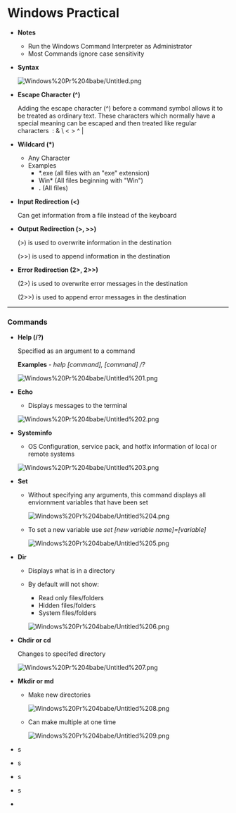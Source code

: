 # Windows Practical

- **Notes**
    - Run the Windows Command Interpreter as Administrator
    - Most Commands ignore case sensitivity
- **Syntax**
    
    ![Windows%20Pr%204babe/Untitled.png](Windows%20Pr%204babe/Untitled.png)
    
- **Escape Character (^)**
    
    Adding the escape character (^) before a command symbol allows it to be treated as ordinary text. These characters which normally have a special meaning can be escaped and then treated like regular characters  : & \ < > ^ |
    
- **Wildcard (*)**
    - Any Character
    - Examples
        - *.exe (all files with an "exe" extension)
        - Win* (All files beginning with "Win")
        - **.** (All files)
- **Input Redirection (<)**
    
    Can get information from a file instead of the keyboard
    
- **Output Redirection (>, >>)**
    
    (>) is used to overwrite information in the destination
    
    (>>) is used to append information in the destination 
    
- **Error Redirection (2>, 2>>)**
    
    (2>)  is used to overwrite error messages in the destination
    
    (2>>)  is used to append error messages in the destination
    

---

### Commands

- **Help (/?)**
    
    Specified as an argument to a command
    
    **Examples** - *help [command], [command] /?*
    
    ![Windows%20Pr%204babe/Untitled%201.png](Windows%20Pr%204babe/Untitled%201.png)
    
- **Echo**
    - Displays messages to the terminal
    
    ![Windows%20Pr%204babe/Untitled%202.png](Windows%20Pr%204babe/Untitled%202.png)
    
- **Systeminfo**
    - OS Configuration, service pack, and hotfix information of local or remote systems
    
    ![Windows%20Pr%204babe/Untitled%203.png](Windows%20Pr%204babe/Untitled%203.png)
    
- **Set**
    - Without specifying any arguments, this command displays all enviornment variables that have been set
        
        ![Windows%20Pr%204babe/Untitled%204.png](Windows%20Pr%204babe/Untitled%204.png)
        
    - To set a new variable use *set [new variable name]=[variable]*
        
        ![Windows%20Pr%204babe/Untitled%205.png](Windows%20Pr%204babe/Untitled%205.png)
        
- **Dir**
    - Displays what is in a directory
    - By default will not show:
        - Read only files/folders
        - Hidden files/folders
        - System files/folders
        
        ![Windows%20Pr%204babe/Untitled%206.png](Windows%20Pr%204babe/Untitled%206.png)
        
- **Chdir or cd**
    
    Changes to specifed directory
    
    ![Windows%20Pr%204babe/Untitled%207.png](Windows%20Pr%204babe/Untitled%207.png)
    
- **Mkdir or md**
    - Make new directories
        
        ![Windows%20Pr%204babe/Untitled%208.png](Windows%20Pr%204babe/Untitled%208.png)
        
    - Can make multiple at one time
        
        ![Windows%20Pr%204babe/Untitled%209.png](Windows%20Pr%204babe/Untitled%209.png)
        
- s
- s
- s
- s
-